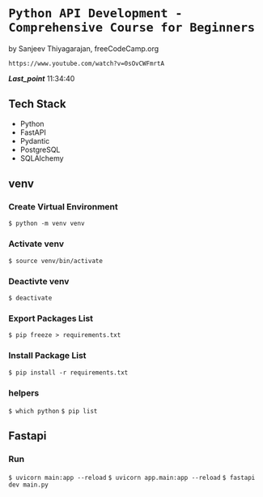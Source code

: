# `Python API Development - Comprehensive Course for Beginners`
by Sanjeev Thiyagarajan, freeCodeCamp.org

`https://www.youtube.com/watch?v=0sOvCWFmrtA`

***Last_point*** 11:34:40

## Tech Stack

* Python
* FastAPI
* Pydantic
* PostgreSQL
* SQLAlchemy

## venv

### Create Virtual Environment

`$ python -m venv venv`

### Activate venv

`$ source venv/bin/activate`

### Deactivte venv

`$ deactivate`

### Export Packages List

`$ pip freeze > requirements.txt`

### Install Package List

`$ pip install -r requirements.txt`

### helpers

`$ which python`
`$ pip list`


## Fastapi

### Run

`$ uvicorn main:app --reload`
`$ uvicorn app.main:app --reload`
`$ fastapi dev main.py`